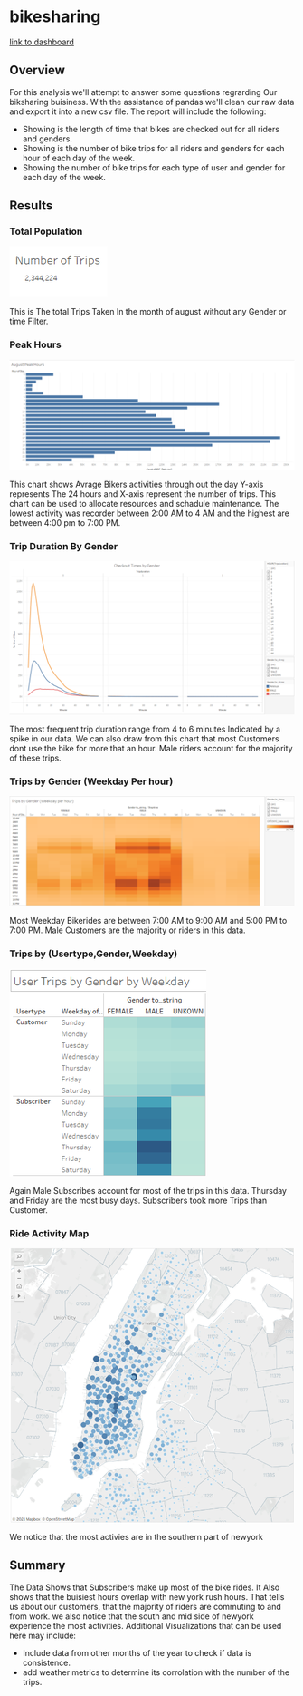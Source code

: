 # bikesharing
[link to dashboard](https://public.tableau.com/app/profile/salih1075/viz/Bikesharing_Visualisation/BikeRideInfoStory)
## Overview
For this analysis we'll attempt to answer some questions regrarding Our biksharing buisiness. With the assistance of pandas we'll clean our raw data and export it into a new csv file. The report will include the following:
- Showing is the length of time that bikes are checked out for all riders and genders.
- Showing is the number of bike trips for all riders and genders for each hour of each day of the week.
- Showing the number of bike trips for each type of user and gender for each day of the week.

## Results

### Total Population 
![Total Trips](https://github.com/Donik22/bikesharing/blob/master/images/Total%20Number%20of%20Trips.PNG)

This is The total Trips Taken In the month of august without any Gender or time Filter.

### Peak Hours

![August Peak Hours](https://github.com/Donik22/bikesharing/blob/master/images/Peak%20August%20Hour.PNG)

This chart shows Avrage Bikers activities through out the day Y-axis represents The 24 hours and X-axis represent the number of trips. This chart can be used to allocate resources and schadule maintenance. The lowest activity was recorder between 2:00 AM to 4 AM and the highest are between 4:00 pm to 7:00 PM.

### Trip Duration By Gender

![Trip Duration By Gender](https://github.com/Donik22/bikesharing/blob/master/images/Trip%20Duration%20By%20Gender.PNG)

The most frequent trip duration range from 4 to 6 minutes Indicated by a spike in our data. We can also draw from this chart that most Customers dont use the bike for more that an hour. Male riders account for the majority of these trips.

### Trips by Gender (Weekday Per hour)

![Trips by Gender](https://github.com/Donik22/bikesharing/blob/master/images/Trips%20By%20Gender(Weekday%20per%20Hour).PNG)

Most Weekday Bikerides are between 7:00 AM to 9:00 AM and 5:00 PM to 7:00 PM. Male Customers are the majority or riders in this data.

### Trips by (Usertype,Gender,Weekday)

![User Trips](https://github.com/Donik22/bikesharing/blob/master/images/User%20Trips%20by%20Gender%20by%20Weekday.PNG)

Again Male Subscribes account for most of the trips in this data. Thursday and Friday are the most busy days. Subscribers took more Trips than Customer.

### Ride Activity Map

![Trips Heat Map](https://github.com/Donik22/bikesharing/blob/master/images/Map.PNG)

We notice that the most activies are in the southern part of newyork

## Summary

The Data Shows that Subscribers make up most of the bike rides. It Also shows that the buisiest hours overlap with new york rush hours. That tells us about our customers, that the majority of riders are commuting to and from work. we also notice that the south and mid side of newyork experience the most activities.
Additional Visualizations that can be used here may include:

-  Include data from other months of the year to check if data is consistence.
-  add weather metrics to determine its corrolation with the number of the trips.


